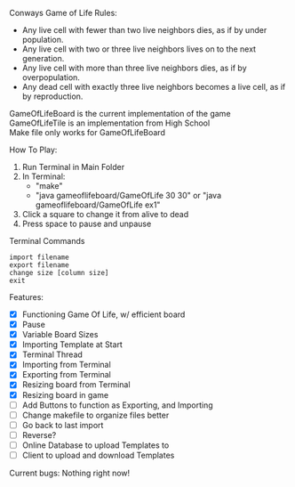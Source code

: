 Conways Game of Life Rules:
- Any live cell with fewer than two live neighbors dies, as if by under population.
- Any live cell with two or three live neighbors lives on to the next generation.
- Any live cell with more than three live neighbors dies, as if by overpopulation.
- Any dead cell with exactly three live neighbors becomes a live cell, as if by reproduction.

GameOfLifeBoard is the current implementation of the game  
GameOfLifeTile is an implementation from High School  
Make file only works for GameOfLifeBoard  

How To Play:
1. Run Terminal in Main Folder
2. In Terminal:
   - "make"
   - "java gameoflifeboard/GameOfLife 30 30" or "java gameoflifeboard/GameOfLife ex1"
3. Click a square to change it from alive to dead
4. Press space to pause and unpause

Terminal Commands
```
import filename
export filename
change size [column size]
exit
```

Features:
- [x] Functioning Game Of Life, w/ efficient board
- [x] Pause
- [x] Variable Board Sizes
- [x] Importing Template at Start
- [x] Terminal Thread
- [x] Importing from Terminal
- [x] Exporting from Terminal
- [x] Resizing board from Terminal
- [x] Resizing board in game
- [ ] Add Buttons to function as Exporting, and Importing
- [ ] Change makefile to organize files better
- [ ] Go back to last import
- [ ] Reverse?
- [ ] Online Database to upload Templates to
- [ ] Client to upload and download Templates

Current bugs:
Nothing right now!